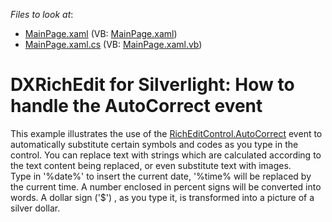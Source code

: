 <!-- default file list -->
*Files to look at*:

* [MainPage.xaml](./CS/AutoCorrectEvent/MainPage.xaml) (VB: [MainPage.xaml](./VB/AutoCorrectEvent/MainPage.xaml))
* [MainPage.xaml.cs](./CS/AutoCorrectEvent/MainPage.xaml.cs) (VB: [MainPage.xaml.vb](./VB/AutoCorrectEvent/MainPage.xaml.vb))
<!-- default file list end -->
# DXRichEdit for Silverlight: How to handle the AutoCorrect event


<p>This example illustrates the use of the <u>RichEditControl.AutoCorrect</u> event to automatically substitute certain symbols and codes as you type in the control. You can replace text with strings which are calculated according to the text content being replaced, or even substitute text with images.<br />
Type in '%date%' to insert the current date, '%time% will be replaced by the current time. A number enclosed in percent signs will be converted into words. A dollar sign ('$') , as you type it, is transformed into a picture of a silver dollar.</p><p><br />
</p><br />


<br/>


